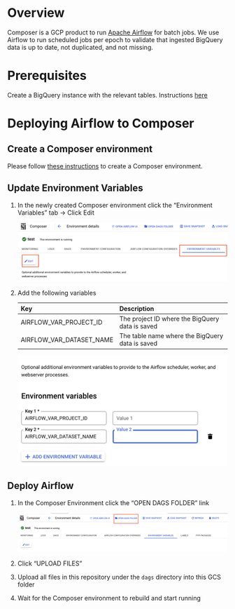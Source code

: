 # Overview

Composer is a GCP product to run [Apache Airflow](https://airflow.apache.org/docs/apache-airflow/stable/index.html) for batch jobs. We use Airflow to run scheduled jobs per epoch to validate that ingested BigQuery data is up to date, not duplicated, and not missing.

# Prerequisites

Create a BigQuery instance with the relevant tables. Instructions [here](/docs/bigquery.md)

# Deploying Airflow to Composer

## Create a Composer environment

Please follow [these instructions](https://cloud.google.com/composer/docs/composer-2/create-environments) to create a Composer environment.

## Update Environment Variables

1. In the newly created Composer environment click the “Environment Variables” tab → Click Edit
    
    ![cloudcomposermd-1.png](/assets/reference/cloudcomposermd-1.png)
    
2. Add the following variables
    
    
    | Key | Description |
    | --- | --- |
    | AIRFLOW_VAR_PROJECT_ID | The project ID where the BigQuery data is saved |
    | AIRFLOW_VAR_DATASET_NAME | The table name where the BigQuery data is saved |
    
    ![cloudcomposermd-2.png](/assets/reference/cloudcomposermd-2.png)
    

## Deploy Airflow

1. In the Composer Environment click the “OPEN DAGS FOLDER” link
    
    ![cloudcomposermd-3.png](/assets/reference/cloudcomposermd-3.png)
    
2. Click “UPLOAD FILES”
3. Upload all files in this repository under the `dags` directory into this GCS folder
4. Wait for the Composer environment to rebuild and start running